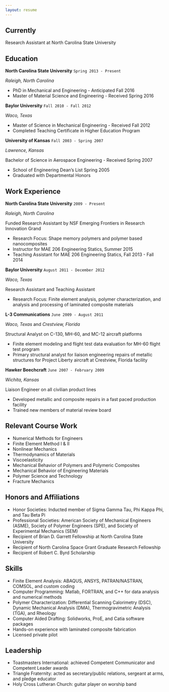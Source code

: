 ```yaml
---
layout: resume
---
```

## Currently

Research Assistant at North Carolina State University

## Education
__North Carolina State University__ `Spring 2013 - Present`

*Raleigh, North Carolina*

- PhD in Mechanical and Engineering - Anticipated Fall 2016
- Master of Material Science and Engineering - Received Spring 2016

__Baylor University__ `Fall 2010 - Fall 2012`

*Waco, Texas*

- Master of Science in Mechanical Engineering - Received Fall 2012
- Completed Teaching Certificate in Higher Education Program

__University of Kansas__ `Fall 2003 - Spring 2007`

*Lawrence, Kansas*

Bachelor of Science in Aerospace Engineering - Received Spring 2007

- School of Engineering Dean’s List Spring 2005
- Graduated with Departmental Honors

## Work Experience

__North Carolina State University__ `2009 - Present`

*Raleigh, North Carolina*

Funded Research Assistant by NSF Emerging Frontiers in Research Innovation Grand

- Research Focus: Shape memory polymers and polymer based nanocomposites
- Instructor for MAE 206 Engineering Statics, Summer 2015
- Teaching Assistant for MAE 206 Engineering Statics, Fall 2013 - Fall 2014

__Baylor University__ `August 2011 - December 2012`

*Waco, Texas*

Research Assistant and Teaching Assistant

- Research Focus: Finite element analysis, polymer characterization, and analysis and processing of laminated composite materials

__L-3 Communications__ `June 2009 - August 2011`

*Waco, Texas* and *Crestview, Florida*

Structural Analyst on C-130, MH-60, and MC-12 aircraft platforms

- Finite element modeling and flight test data evaluation for MH-60 flight test program
- Primary structural analyst for liaison engineering repairs of metallic structures for  Project Liberty aircraft at Crestview, Florida facility

__Hawker Beechcraft__ `June 2007 - February 2009`

*Wichita, Kansas*

Liaison Engineer on all civilian product lines

- Developed metallic and composite repairs in a fast paced production facility
- Trained new members of material review board

## Relevant Course Work
*	Numerical Methods for Engineers
*	Finite Element Method I & II
*	Nonlinear Mechanics
*	Thermodynamics of Materials
*	Viscoelasticity
*	Mechanical Behavior of Polymers and Polymeric Composites
*	Mechanical Behavior of Engineering Materials
*	Polymer Science and Technology
*	Fracture Mechanics

## Honors and Affiliations
*	Honor Societies:	Inducted member of Sigma Gamma Tau, Phi Kappa Phi, and Tau Beta Pi
*	Professional Societies: 	American Society of Mechanical Engineers (ASME), Society of Polymer	Engineers (SPE), and Society of Experimental Mechanics (SEM)
*	Recipient of Brian D. Garrett Fellowship at North Carolina State University
*	Recipient of North Carolina Space Grant Graduate Research Fellowship
*	Recipient of Robert C. Byrd Scholarship

## Skills
*	Finite Element Analysis: 	ABAQUS, ANSYS, PATRAN/NASTRAN, COMSOL, and custom coding
*	Computer Programming: 	Matlab, FORTRAN, and C++ for data analysis and numerical methods
*	Polymer Characterization: 	Differential Scanning Calorimetry (DSC), Dynamic Mechanical Analysis	(DMA), Thermogravimetric Analysis (TGA), and Rheology
*	Computer Aided Drafting: Solidworks, ProE, and Catia software packages
*	Hands-on experience with laminated composite fabrication
*	Licensed private pilot

## Leadership
* Toastmasters International: achieved Competent Communicator and Competent Leader awards
* Triangle Fraternity: acted as secretary/public relations, sergeant at arms, and pledge educator
*	Holy Cross Lutheran Church: guitar player on worship band
